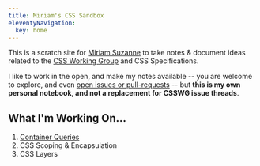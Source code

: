 ```yaml
---
title: Miriam's CSS Sandbox
eleventyNavigation:
  key: home
---
```


This is a scratch site for
[Miriam Suzanne](https://oddbird.net/authors/miriam/)
to take notes & document ideas
related to the
[CSS Working Group](https://github.com/w3c/csswg-drafts/)
and CSS Specifications.

I like to work in the open,
and make my notes available --
you are welcome to explore,
and even [open issues or pull-requests][gh] --
but **this is my own personal notebook,
and not a replacement for CSSWG issue threads**.

[gh]: https://github.com/oddbird/css-sandbox

## What I'm Working On…

1. [Container Queries](/rwd/)
2. CSS Scoping & Encapsulation
3. CSS Layers
